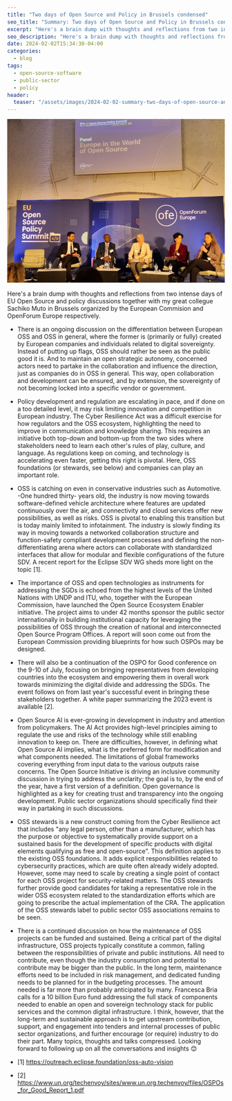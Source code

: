 ```yaml
---
title: "Two days of Open Source and Policy in Brussels condensed"
seo_title: "Summary: Two days of Open Source and Policy in Brussels condensed"
excerpt: "Here's a brain dump with thoughts and reflections from two intense days of EU Open Source and policy discussions together with my great collegue Sachiko Muto in Brussels organized by the European Commision and OpenForum Europe respectively."
seo_description: "Here's a brain dump with thoughts and reflections from two intense days of EU Open Source and policy discussions together with my great collegue Sachiko Muto in Brussels organized by the European Commision and OpenForum Europe respectively."
date: 2024-02-02T15:34:30-04:00
categories:
  - blog
tags:
  - open-source-software
  - public-sector
  - policy
header:
  teaser: "/assets/images/2024-02-02-summary-two-days-of-open-source-and-policy-in-brussels-condensed/teaser.jpg"
---
```



<div class="thumbnail-container">
<img src="/assets/images/2024-02-02-summary-two-days-of-open-source-and-policy-in-brussels-condensed/teaser.jpg" alt="https://pxhere.com/sv/photo/1575621"></div>

Here's a brain dump with thoughts and reflections from two intense days of EU Open Source and policy discussions together with my great collegue Sachiko Muto in Brussels organized by the European Commision and OpenForum Europe respectively.

* There is an ongoing discussion on the differentiation between European OSS and OSS in general, where the former is (primarily or fully) created by European companies and individuals related to digital sovereignty. Instead of putting up flags, OSS should rather be seen as the public good it is. And to maintain an open strategic autonomy, concerned actors need to partake in the collaboration and influence the direction, just as companies do in OSS in general. This way, open collaboration and development can be ensured, and by extension, the sovereignty of not becoming locked into a specific vendor or government.
* Policy development and regulation are escalating in pace, and if done on a too detailed level, it may risk limiting innovation and competition in European industry. The Cyber Resilience Act was a difficult exercise for how regulators and the OSS ecosystem, highlighting the need to improve in communication and knowledge sharing. This requires an initiative both top-down and bottom-up from the two sides where stakeholders need to learn each other's rules of play, culture, and language. As regulations keep on coming, and technology is accelerating even faster, getting this right is pivotal. Here, OSS foundations (or stewards, see below) and companies can play an important role.
* OSS is catching on even in conservative industries such as Automotive. -One hundred thirty- years old, the industry is now moving towards software-defined vehicle architecture where features are updated continuously over the air, and connectivity and cloud services offer new possibilities, as well as risks. OSS is pivotal to enabling this transition but is today mainly limited to infotainment. The industry is slowly finding its way in moving towards a networked collaboration structure and function-safety compliant development processes and defining the non-differentiating arena where actors can collaborate with standardized interfaces that allow for modular and flexible configurations of the future SDV. A recent report for the Eclipse SDV WG sheds more light on the topic [1].
* The importance of OSS and open technologies as instruments for addressing the SGDs is echoed from the highest levels of the United Nations with UNDP and ITU, who, together with the European Commission, have launched the Open Source Ecosystem Enabler initiative. The project aims to under 42 months sponsor the public sector internationally in building institutional capacity for leveraging the possibilities of OSS through the creation of national and interconnected Open Source Program Offices. A report will soon come out from the European Commission providing blueprints for how such OSPOs may be designed.
* There will also be a continuation of the OSPO for Good conference on the 9-10 of July, focusing on bringing representatives from developing countries into the ecosystem and empowering them in overall work towards minimizing the digital divide and addressing the SDGs. The event follows on from last year's successful event in bringing these stakeholders together. A white paper summarizing the 2023 event is available [2].
* Open Source AI is ever-growing in development in industry and attention from policymakers. The AI Act provides high-level principles aiming to regulate the use and risks of the technology while still enabling innovation to keep on. There are difficulties, however, in defining what Open Source AI implies, what is the preferred form for modification and what components needed. The limitations of global frameworks covering everything from input data to the various outputs raise concerns. The Open Source Initiative is driving an inclusive community discussion in trying to address the unclarity; the goal is to, by the end of the year, have a first version of a definition. Open governance is highlighted as a key for creating trust and transparency into the ongoing development. Public sector organizations should specifically find their way in partaking in such discussions.
* OSS stewards is a new construct coming from the Cyber Resilience act that includes "any legal person, other than a manufacturer, which has the purpose or objective to systematically provide support on a sustained basis for the development of specific products with digital elements qualifying as free and open-source". This definition applies to the existing OSS foundations. It adds explicit responsibilities related to cybersecurity practices, which are quite often already widely adopted. However, some may need to scale by creating a single point of contact for each OSS project for security-related matters. The OSS stewards further provide good candidates for taking a representative role in the wider OSS ecosystem related to the standardization efforts which are going to prescribe the actual implementation of the CRA. The application of the OSS stewards label to public sector OSS associations remains to be seen.
* There is a continued discussion on how the maintenance of OSS projects can be funded and sustained. Being a critical part of the digital infrastructure, OSS projects typically constitute a common, falling between the responsibilities of private and public institutions. All need to contribute, even though the industry consumption and potential to contribute may be bigger than the public. In the long term, maintenance efforts need to be included in risk management, and dedicated funding needs to be planned for in the budgeting processes. The amount needed is far more than probably anticipated by many. Francesca Bria calls for a 10 billion Euro fund addressing the full stack of components needed to enable an open and sovereign technology stack for public services and the common digital infrastructure. I think, however, that the long-term and sustainable approach is to get upstream contribution, support, and engagement into tenders and internal processes of public sector organizations, and further encourage (or require) industry to do their part.
Many topics, thoughts and talks compressed. Looking forward to following up on all the conversations and insights 😊

* [1] https://outreach.eclipse.foundation/oss-auto-vision
* [2] https://www.un.org/techenvoy/sites/www.un.org.techenvoy/files/OSPOs_for_Good_Report_1.pdf
